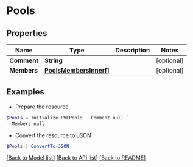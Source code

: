 # Pools
## Properties

Name | Type | Description | Notes
------------ | ------------- | ------------- | -------------
**Comment** | **String** |  | [optional] 
**Members** | [**PoolsMembersInner[]**](PoolsMembersInner.md) |  | [optional] 

## Examples

- Prepare the resource
```powershell
$Pools = Initialize-PVEPools  -Comment null `
 -Members null
```

- Convert the resource to JSON
```powershell
$Pools | ConvertTo-JSON
```

[[Back to Model list]](../README.md#documentation-for-models) [[Back to API list]](../README.md#documentation-for-api-endpoints) [[Back to README]](../README.md)

